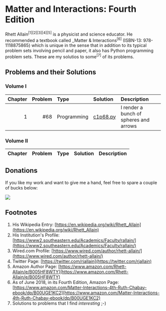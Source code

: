# Matter and Interactions: Fourth Edition

Rhett Allain<sup>\[1\]\[2\]\[3\]\[4\]\[5\]</sup> is a physicist and science educator. He recommended a textbook called _Matter & Interactions<sup>\[6\]</sup> (ISBN-13: 978-1118875865) which is unique in the sense that in addition to its typical problem sets involving pencil and paper, it also has Python programming problem sets. These are my solutios to some<sup>\[7\]</sup> of its problems.

## Problems and their Solutions

### Volume I

|__Chapter__|__Problem__|__Type__|__Solution__|__Description__|
|----------:|----------:|:-------|:-----------|:--------------|
| 1 | #68 | Programming | [c1p68.py](./vol1/ch1/ch1p68.py) | I render a bunch of spheres and arrows |

### Volume II

|__Chapter__|__Problem__|__Type__|__Solution__|__Description__|
|----------:|----------:|:-------|:-----------|:--------------|

## Donations

If you like my work and want to give me a hand, feel free to spare a couple of bucks below:

<a href="https://patreon.com/gaussian"><img src="https://c5.patreon.com/external/logo/become_a_patron_button.png" /></a>

## Footnotes

1. His Wikipedia Entry: [https://en.wikipedia.org/wiki/Rhett_Allain](https://en.wikipedia.org/wiki/Rhett_Allain)
2. His Institution's Profile: [https://www2.southeastern.edu/Academics/Faculty/rallain/](https://www2.southeastern.edu/Academics/Faculty/rallain/)
3. Wired.com Profile: [https://www.wired.com/author/rhett-allain/](https://www.wired.com/author/rhett-allain/)
4. Twitter Page: [https://twitter.com/rjallain](https://twitter.com/rjallain)
5. Amazon Author Page: [https://www.amazon.com/Rhett-Allain/e/B005HF8WTY](https://www.amazon.com/Rhett-Allain/e/B005HF8WTY)
6. As of June 2018, in its Fourth Edition, Amazon Page: [https://www.amazon.com/Matter-Interactions-4th-Ruth-Chabay-ebook/dp/B00UGE1KC2](https://www.amazon.com/Matter-Interactions-4th-Ruth-Chabay-ebook/dp/B00UGE1KC2)
7. Solutions to problems that I find _interesting_ ;-)
